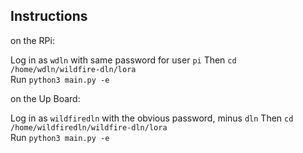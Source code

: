 ## Instructions

on the RPi:

Log in as `wdln` with same password for user `pi`
Then `cd /home/wdln/wildfire-dln/lora`   
Run `python3 main.py -e`   

on the Up Board:

Log in as `wildfiredln` with the obvious password, minus `dln`
Then `cd /home/wildfiredln/wildfire-dln/lora`   
Run `python3 main.py -e`   
